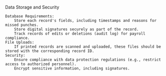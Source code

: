 Data Storage and Security

    Database Requirements:
        Store each record's fields, including timestamps and reasons for missed punches.
        Store digital signatures securely as part of the record.
        Track records of edits or deletions (audit log) for payroll compliance.
    File Uploads:
        If printed records are scanned and uploaded, these files should be stored with the corresponding record ID.
    Security:
        Ensure compliance with data protection regulations (e.g., restrict access to authorized personnel).
        Encrypt sensitive information, including signatures.
